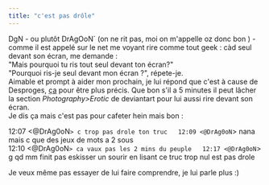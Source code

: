 ```yaml
---
title: "c'est pas drôle"
---
```


DgN - ou plutôt DrAgOoN` (on ne rit pas, moi on m'appelle oz donc bon ) -
comme il est appelé sur le net me voyant rire comme tout geek : càd seul
devant son écran, me demande :  
"Mais pourquoi tu ris tout seul devant ton écran?"  
"Pourquoi ris-je seul devant mon écran ?", répete-je.  
Aimable et prompt à aider mon prochain, je lui répond que c'est à cause de
Desproges, [ça](http://celerii.free.fr/desproges/etranger.html) pour être plus
précis. Que bon s'il a 5 minutes il peut lâcher la section
_Photography>Erotic_ de deviantart pour lui aussi rire devant son écran.  
Je dis ça mais c'est pas pour cafeter hein mais bon :

12:07 <@DrAg0oN`> c trop pas drole ton truc  
12:09 <@DrAg0oN`> nana mais c que des jeux de mots a 2 sous  
12:10 <@DrAg0oN`> ca vaux pas les 2 mins du peuple  
12:17 <@DrAg0oN`> g qd mm finit pas eskisser un sourir en lisant ce truc trop
nul est pas drole

Je veux même pas essayer de lui faire comprendre, je lui parle plus :)


